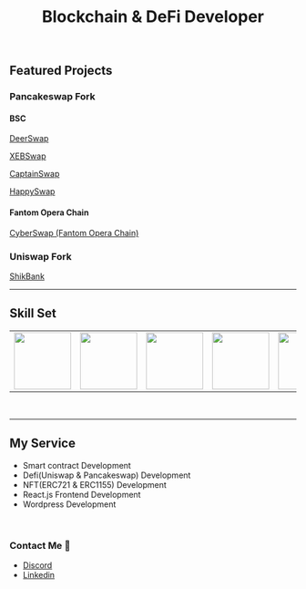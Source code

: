 <h1 align="center" >Blockchain & DeFi Developer</h1> <br>

## Featured Projects
### Pancakeswap Fork
#### BSC
<a href="https://deerswap.org/" target="_blank" >DeerSwap</a>

<a href="https://xebswap.com/#/swap" target="_blank" >XEBSwap</a>

<a href="https://captainswap.finance/#/" target="_blank" >CaptainSwap</a>

<a href="https://happyswap.finance/#/" target="_blank" >HappySwap</a>

#### Fantom Opera Chain
<a href="https://thexdoa.com/#/" target="_blank" >CyberSwap (Fantom Opera Chain)</a>

### Uniswap Fork
<a href="https://shikbank.com" target="_blank" >ShikBank</a>
<br>

***
## Skill Set
<table>
  <tr>
    <td><img src="https://cdn.iconscout.com/icon/free/png-64/react-3-1175109.png" width="100"></td>
    <td><img src="https://cdn.iconscout.com/icon/free/png-64/angular-3-226070.png" width="100"></td>
    <td><img src="https://cdn.iconscout.com/icon/free/png-64/vue-282497.png" width="100"></td>
    <td><img src="https://cdn.iconscout.com/icon/free/png-64/wordpress-2752021-2284838.png" width="100"></td>
    <td><img src="https://cdn.iconscout.com/icon/free/png-64/laravel-226015.png" width="100"></td>
    <td><img src="https://cdn.iconscout.com/icon/free/png-64/django-11-1175036.png" width="100"></td>
    <td><img src="https://cdn.iconscout.com/icon/free/png-64/html5-2474805-2056091.png" width="100"></td>
    <td><img src="https://cdn.iconscout.com/icon/free/png-64/javascript-24-1174950.png" width="100"></td>
    <td><img src="https://cdn.iconscout.com/icon/free/png-64/typescript-1174965.png" width="100"></td>
    <td><img src="https://cdn.iconscout.com/icon/free/png-64/node-js-1174925.png" width="100"></td>
    <td><img src="https://cdn.iconscout.com/icon/free/png-64/webpack-1-1174980.png" width="100"></td>
    <td><img src="https://cdn.iconscout.com/icon/free/png-64/python-2-226051.png" width="100"></td>    
  </tr>
</table>
<br>

***
## My Service
- Smart contract Development
- Defi(Uniswap & Pancakeswap) Development
- NFT(ERC721 & ERC1155) Development
- React.js Frontend Development
- Wordpress Development
<br>


### Contact Me 👋
- <a href="https://discordapp.com/users/453097301485813761">Discord</a>
- <a href="https://www.linkedin.com/in/sun-dong-82966617a/">Linkedin</a>



